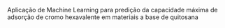 Aplicação de Machine Learning para predição da capacidade máxima de adsorção de cromo hexavalente em materiais a base de quitosana
